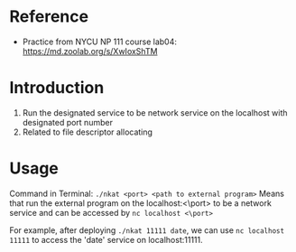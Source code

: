 # Reference
* Practice from NYCU NP 111 course lab04: https://md.zoolab.org/s/XwIoxShTM

# Introduction
1. Run the designated service to be network service on the localhost with designated port number
2. Related to file descriptor allocating

# Usage
Command in Terminal:
```./nkat <port> <path to external program>```
Means that run the external program on the localhost:<\port> to be a network service and can be accessed by ```nc localhost <\port>```

For example, after deploying ```./nkat 11111 date```, we can use ```nc localhost 11111``` to access the 'date' service on localhost:11111.